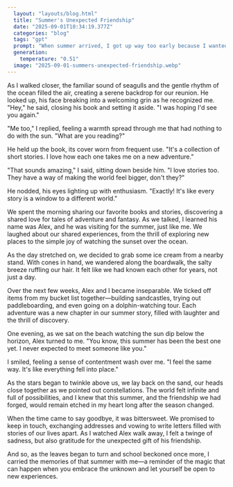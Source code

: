 ```yaml
---
  layout: "layouts/blog.html"
  title: "Summer's Unexpected Friendship"
  date: "2025-09-01T10:34:19.377Z"
  categories: "blog"
  tags: "gpt"
  prompt: "When summer arrived, I got up way too early because I wanted to make the most of every moment. I had a lot of things on my bucket list, and I wanted to get them done as quickly as possible before school started. I was fortunate enough to have the opportunity to do so. The sun peeked through my window, casting a warm glow that filled the room with promise. With my list in hand, I set out to embrace each adventure, eager to create memories that would last long after the season faded. I went to the beach first and stayed till the night. I got out and started walking around till I saw a boy my age. I went over to start a conversation with him. We talked for a while before I left to sleep. As I drifted off, I couldn’t help but replay our conversation in my mind, the laughter echoing like waves crashing on the shore. The next day, I decided to seek him out again, hoping to turn that fleeting moment into the beginning of a lasting friendship. With a sense of excitement bubbling inside me, I retraced my steps to the spot where we had met. As I approached, I spotted him sitting on a bench, absorbed in a book, and I couldn't help but smile, eager to see where our connection might lead.."
  generation: 
    temperature: "0.51"
  image: "2025-09-01-summers-unexpected-friendship.webp"
---
```

As I walked closer, the familiar sound of seagulls and the gentle rhythm of the ocean filled the air, creating a serene backdrop for our reunion. He looked up, his face breaking into a welcoming grin as he recognized me. "Hey," he said, closing his book and setting it aside. "I was hoping I'd see you again."

"Me too," I replied, feeling a warmth spread through me that had nothing to do with the sun. "What are you reading?"

He held up the book, its cover worn from frequent use. "It's a collection of short stories. I love how each one takes me on a new adventure."

"That sounds amazing," I said, sitting down beside him. "I love stories too. They have a way of making the world feel bigger, don't they?"

He nodded, his eyes lighting up with enthusiasm. "Exactly! It's like every story is a window to a different world."

We spent the morning sharing our favorite books and stories, discovering a shared love for tales of adventure and fantasy. As we talked, I learned his name was Alex, and he was visiting for the summer, just like me. We laughed about our shared experiences, from the thrill of exploring new places to the simple joy of watching the sunset over the ocean.

As the day stretched on, we decided to grab some ice cream from a nearby stand. With cones in hand, we wandered along the boardwalk, the salty breeze ruffling our hair. It felt like we had known each other for years, not just a day.

Over the next few weeks, Alex and I became inseparable. We ticked off items from my bucket list together—building sandcastles, trying out paddleboarding, and even going on a dolphin-watching tour. Each adventure was a new chapter in our summer story, filled with laughter and the thrill of discovery.

One evening, as we sat on the beach watching the sun dip below the horizon, Alex turned to me. "You know, this summer has been the best one yet. I never expected to meet someone like you."

I smiled, feeling a sense of contentment wash over me. "I feel the same way. It's like everything fell into place."

As the stars began to twinkle above us, we lay back on the sand, our heads close together as we pointed out constellations. The world felt infinite and full of possibilities, and I knew that this summer, and the friendship we had forged, would remain etched in my heart long after the season changed.

When the time came to say goodbye, it was bittersweet. We promised to keep in touch, exchanging addresses and vowing to write letters filled with stories of our lives apart. As I watched Alex walk away, I felt a twinge of sadness, but also gratitude for the unexpected gift of his friendship.

And so, as the leaves began to turn and school beckoned once more, I carried the memories of that summer with me—a reminder of the magic that can happen when you embrace the unknown and let yourself be open to new experiences.
